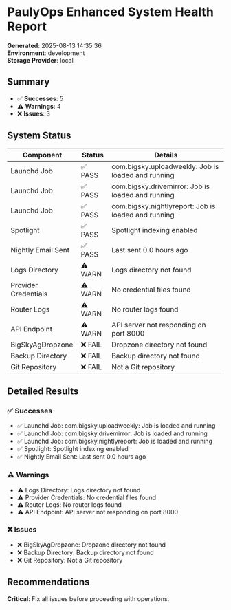 # PaulyOps Enhanced System Health Report

**Generated**: 2025-08-13 14:35:36  
**Environment**: development  
**Storage Provider**: local

## Summary

- ✅ **Successes**: 5
- ⚠️  **Warnings**: 4
- ❌ **Issues**: 3

## System Status

| Component | Status | Details |
|-----------|--------|---------|
| Launchd Job | ✅ PASS | com.bigsky.uploadweekly: Job is loaded and running |
| Launchd Job | ✅ PASS | com.bigsky.drivemirror: Job is loaded and running |
| Launchd Job | ✅ PASS | com.bigsky.nightlyreport: Job is loaded and running |
| Spotlight | ✅ PASS | Spotlight indexing enabled |
| Nightly Email Sent | ✅ PASS | Last sent 0.0 hours ago |
|  Logs Directory | ⚠️ WARN | Logs directory not found |
|  Provider Credentials | ⚠️ WARN | No credential files found |
|  Router Logs | ⚠️ WARN | No router logs found |
|  API Endpoint | ⚠️ WARN | API server not responding on port 8000 |
| BigSkyAgDropzone | ❌ FAIL | Dropzone directory not found |
| Backup Directory | ❌ FAIL | Backup directory not found |
| Git Repository | ❌ FAIL | Not a Git repository |

## Detailed Results

### ✅ Successes
- ✅ Launchd Job: com.bigsky.uploadweekly: Job is loaded and running
- ✅ Launchd Job: com.bigsky.drivemirror: Job is loaded and running
- ✅ Launchd Job: com.bigsky.nightlyreport: Job is loaded and running
- ✅ Spotlight: Spotlight indexing enabled
- ✅ Nightly Email Sent: Last sent 0.0 hours ago

### ⚠️  Warnings
- ⚠️  Logs Directory: Logs directory not found
- ⚠️  Provider Credentials: No credential files found
- ⚠️  Router Logs: No router logs found
- ⚠️  API Endpoint: API server not responding on port 8000

### ❌ Issues
- ❌ BigSkyAgDropzone: Dropzone directory not found
- ❌ Backup Directory: Backup directory not found
- ❌ Git Repository: Not a Git repository

## Recommendations
**Critical**: Fix all issues before proceeding with operations.

